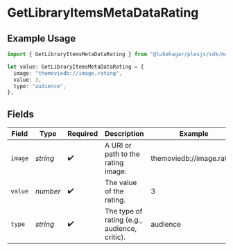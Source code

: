 # GetLibraryItemsMetaDataRating

## Example Usage

```typescript
import { GetLibraryItemsMetaDataRating } from "@lukehagar/plexjs/sdk/models/operations";

let value: GetLibraryItemsMetaDataRating = {
  image: "themoviedb://image.rating",
  value: 3,
  type: "audience",
};
```

## Fields

| Field                                        | Type                                         | Required                                     | Description                                  | Example                                      |
| -------------------------------------------- | -------------------------------------------- | -------------------------------------------- | -------------------------------------------- | -------------------------------------------- |
| `image`                                      | *string*                                     | :heavy_check_mark:                           | A URI or path to the rating image.           | themoviedb://image.rating                    |
| `value`                                      | *number*                                     | :heavy_check_mark:                           | The value of the rating.                     | 3                                            |
| `type`                                       | *string*                                     | :heavy_check_mark:                           | The type of rating (e.g., audience, critic). | audience                                     |